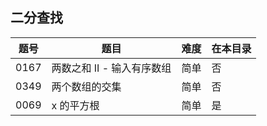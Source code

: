 ## 二分查找
|题号|题目|难度|在本目录|
|----|----|----|----|
|0167|两数之和 II - 输入有序数组|简单|否|
|0349|两个数组的交集|简单|否|
|0069|x 的平方根|简单|是|